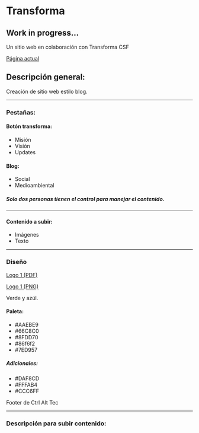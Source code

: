 # Transforma

## Work in progress...

Un sitio web en colaboración con Transforma CSF

[Página actual](https://ctrl-alt-tec.github.io/Transforma)

## Descripción general:

Creación de sitio web estilo blog.

---

### Pestañas:
#### Botón transforma:
* Misión
* Visión
* Updates

#### Blog:
* Social
* Medioambiental
##### Solo dos personas tienen el control para manejar el contenido.

---

#### Contenido a subir:
* Imágenes
* Texto

---

### Diseño
[Logo 1 (PDF)](https://drive.google.com/file/d/1rsLfMgI-iAeSjb-EaTq1FgPUeRPh9E8K/view?usp=sharing)

[Logo 1 (PNG)](https://drive.google.com/file/d/14SiuLvNhBfEukxQeQS-HqECk9K0vcIlN/view?usp=sharing)

Verde y azúl.
#### Paleta:
* #AAEBE9
* #66C8C0
* #8FDD70
* #86f6f2
* #7ED957
##### Adicionales:
* #DAF8CD
* #FFFAB4
* #CCC6FF

Footer de Ctrl Alt Tec

---

### Descripción para subir contenido:
